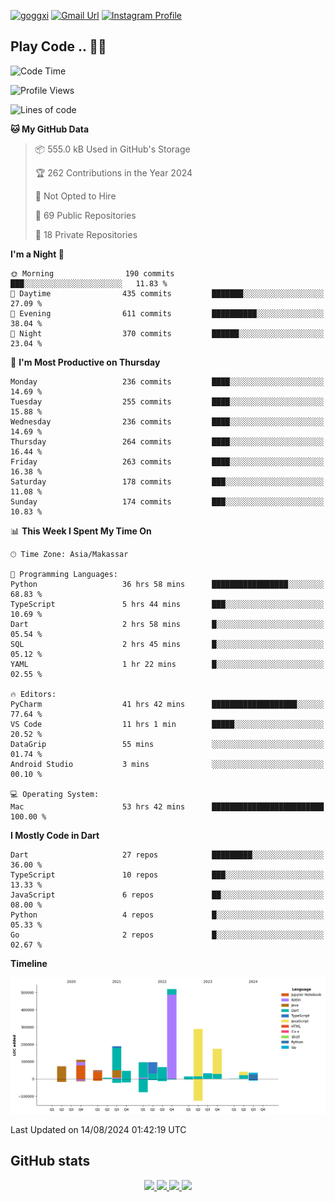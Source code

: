[![goggxi](https://img.shields.io/badge/Portofolio-Goggxi-orange)](https://goggxi.github.io)
[![Gmail Url](https://img.shields.io/twitter/url?label=Goggxi@gmail.com&logo=gmail&style=social&url=http%3A%2F%2Fmailto%3Acontact.Goggxi@gmail.com)](mailto:Goggxi@gmail.com) [![Instagram Profile](https://img.shields.io/twitter/url?label=moh_rifkan&logo=instagram&style=social&url=https://www.instagram.com/moh_rifkan/)](https://www.instagram.com/moh_rifkan/)

## Play Code .. 💬🚀

<!-- [![Moh Rifkan GitHub stats](https://github-readme-stats.vercel.app/api?username=goggxi&count_private=true&show_icons=true&theme=dracula&custom_title=Goggxi%20Statistic%20🚀)](https://github.com/goggxi/goggxi)

[![Top Langs](https://github-readme-stats.vercel.app/api/top-langs/?username=goggxi&langs_count=8&layout=compact&show_icons=true&theme=dracula)](https://github.com/goggxi/goggxi) -->

<!--START_SECTION:waka-->
![Code Time](http://img.shields.io/badge/Code%20Time-3%2C147%20hrs%2032%20mins-blue)

![Profile Views](http://img.shields.io/badge/Profile%20Views-7-blue)

![Lines of code](https://img.shields.io/badge/From%20Hello%20World%20I%27ve%20Written-1.8%20million%20lines%20of%20code-blue)

**🐱 My GitHub Data** 

> 📦 555.0 kB Used in GitHub's Storage 
 > 
> 🏆 262 Contributions in the Year 2024
 > 
> 🚫 Not Opted to Hire
 > 
> 📜 69 Public Repositories 
 > 
> 🔑 18 Private Repositories 
 > 
**I'm a Night 🦉** 

```text
🌞 Morning                190 commits         ███░░░░░░░░░░░░░░░░░░░░░░   11.83 % 
🌆 Daytime                435 commits         ███████░░░░░░░░░░░░░░░░░░   27.09 % 
🌃 Evening                611 commits         ██████████░░░░░░░░░░░░░░░   38.04 % 
🌙 Night                  370 commits         ██████░░░░░░░░░░░░░░░░░░░   23.04 % 
```
📅 **I'm Most Productive on Thursday** 

```text
Monday                   236 commits         ████░░░░░░░░░░░░░░░░░░░░░   14.69 % 
Tuesday                  255 commits         ████░░░░░░░░░░░░░░░░░░░░░   15.88 % 
Wednesday                236 commits         ████░░░░░░░░░░░░░░░░░░░░░   14.69 % 
Thursday                 264 commits         ████░░░░░░░░░░░░░░░░░░░░░   16.44 % 
Friday                   263 commits         ████░░░░░░░░░░░░░░░░░░░░░   16.38 % 
Saturday                 178 commits         ███░░░░░░░░░░░░░░░░░░░░░░   11.08 % 
Sunday                   174 commits         ███░░░░░░░░░░░░░░░░░░░░░░   10.83 % 
```


📊 **This Week I Spent My Time On** 

```text
🕑︎ Time Zone: Asia/Makassar

💬 Programming Languages: 
Python                   36 hrs 58 mins      █████████████████░░░░░░░░   68.83 % 
TypeScript               5 hrs 44 mins       ███░░░░░░░░░░░░░░░░░░░░░░   10.69 % 
Dart                     2 hrs 58 mins       █░░░░░░░░░░░░░░░░░░░░░░░░   05.54 % 
SQL                      2 hrs 45 mins       █░░░░░░░░░░░░░░░░░░░░░░░░   05.12 % 
YAML                     1 hr 22 mins        █░░░░░░░░░░░░░░░░░░░░░░░░   02.55 % 

🔥 Editors: 
PyCharm                  41 hrs 42 mins      ███████████████████░░░░░░   77.64 % 
VS Code                  11 hrs 1 min        █████░░░░░░░░░░░░░░░░░░░░   20.52 % 
DataGrip                 55 mins             ░░░░░░░░░░░░░░░░░░░░░░░░░   01.74 % 
Android Studio           3 mins              ░░░░░░░░░░░░░░░░░░░░░░░░░   00.10 % 

💻 Operating System: 
Mac                      53 hrs 42 mins      █████████████████████████   100.00 % 
```

**I Mostly Code in Dart** 

```text
Dart                     27 repos            █████████░░░░░░░░░░░░░░░░   36.00 % 
TypeScript               10 repos            ███░░░░░░░░░░░░░░░░░░░░░░   13.33 % 
JavaScript               6 repos             ██░░░░░░░░░░░░░░░░░░░░░░░   08.00 % 
Python                   4 repos             █░░░░░░░░░░░░░░░░░░░░░░░░   05.33 % 
Go                       2 repos             █░░░░░░░░░░░░░░░░░░░░░░░░   02.67 % 
```



**Timeline**

![Lines of Code chart](https://raw.githubusercontent.com/Goggxi/Goggxi/main/assets/bar_graph.png)


 Last Updated on 14/08/2024 01:42:19 UTC
<!--END_SECTION:waka-->

## GitHub stats

<p align="center">
  <a href="https://github.com/goggxi">
    <img src="http://github-profile-summary-cards.vercel.app/api/cards/profile-details?username=goggxi&theme=transparent" />
  </a>
  <a href="https://github.com/goggxi">
    <img src="https://github-readme-streak-stats.herokuapp.com/?user=goggxi&hide_border=true&card_width=338&theme=transparent" />
  </a>
  <a href="https://github.com/goggxi">
    <img src="http://github-profile-summary-cards.vercel.app/api/cards/stats?username=goggxi&theme=transparent" />
  </a>
  <a href="https://github.com/goggxi">
    <img src="https://github-readme-stats.vercel.app/api/top-langs/?username=goggxi&langs_count=10&exclude_repo=&hide=c,makefile,html,css,sass,nix,nunjucks,tsql,dockerfile,shell&card_width=699&hide_border=true&theme=transparent" />
  </a>
  <!-- <br/>
  <a href="https://github.com/goggxi">
    <img src="https://komarev.com/ghpvc/?username=goggxi&color=blue&style=flat" />
  </a> -->
</p>
